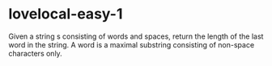 # lovelocal-easy-1
Given a string s consisting of words and spaces, return the length of the last word in the string. A word is a maximal  substring consisting of non-space characters only.
